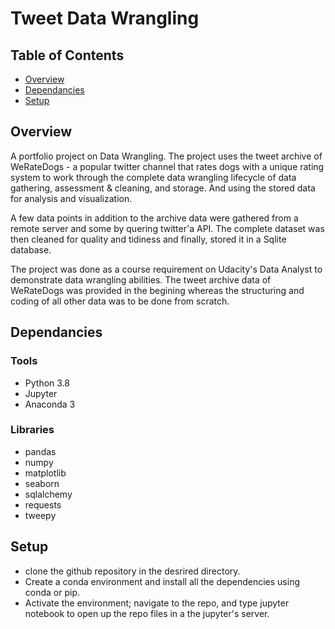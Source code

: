 # Tweet Data Wrangling


## Table of Contents

* [Overview](#Overview)
* [Dependancies](#Dependancies)
* [Setup](#Setup)

## Overview

A portfolio project on Data Wrangling. The project uses the tweet archive of WeRateDogs - a popular twitter channel that rates dogs with a unique rating system
to work through the complete data wrangling lifecycle of data gathering, assessment & cleaning, and storage. And using the stored data for analysis and visualization.

A few data points in addition to the archive data were gathered from a remote server and some by quering twitter'a API. The complete dataset was then cleaned for quality and tidiness and finally, stored it in a Sqlite database.      

The project was done as a course requirement on Udacity's Data Analyst to demonstrate data wrangling abilities. The tweet archive data of WeRateDogs was provided in the begining
whereas the structuring and coding of all other data was to be done from scratch.

## Dependancies

### Tools

* Python 3.8
* Jupyter
* Anaconda 3

### Libraries

* pandas
* numpy 
* matplotlib
* seaborn
* sqlalchemy
* requests
* tweepy

## Setup

* clone the github repository in the desrired directory.
* Create a conda environment and install all the dependencies using conda or pip.
* Activate the environment; navigate to the repo, and type jupyter notebook to open up the repo files in a the jupyter's server.  


